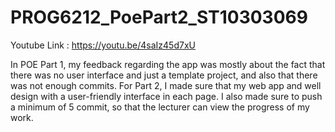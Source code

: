 # PROG6212_PoePart2_ST10303069
Youtube Link :  https://youtu.be/4saIz45d7xU 





In POE Part 1, my feedback regarding the app was mostly about the fact that there was no user interface and just a template project, and also that there was not enough commits. 
For Part 2, I made sure that my web app and well design with a user-friendly interface in each page. 
I also made sure to push a minimum of 5 commit, so that the lecturer can view the progress of my work.